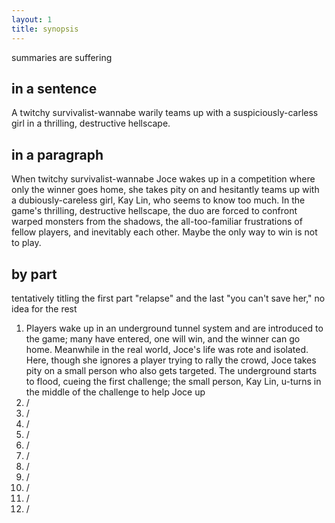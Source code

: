 ```yaml
---
layout: 1
title: synopsis
---
```

summaries are suffering

## in a sentence
A twitchy survivalist-wannabe warily teams up with a suspiciously-carless girl in a thrilling, destructive hellscape.

## in a paragraph
When twitchy survivalist-wannabe Joce wakes up in a competition where only the winner goes home, she takes pity on and hesitantly teams up with a dubiously-careless girl, Kay Lin, who seems to know too much. In the game's thrilling, destructive hellscape, the duo are forced to confront warped monsters from the shadows, the all-too-familiar frustrations of fellow players, and inevitably each other. Maybe the only way to win is not to play.

## by part
tentatively titling the first part "relapse" and the last "you can't save her," no idea for the rest
1. Players wake up in an underground tunnel system and are introduced to the game; many have entered, one will win, and the winner can go home. Meanwhile in the real world, Joce's life was rote and isolated. Here, though she ignores a player trying to rally the crowd, Joce takes pity on a small person who also gets targeted. The underground starts to flood, cueing the first challenge; the small person, Kay Lin, u-turns in the middle of the challenge to help Joce up
1. /
1. /
1. /
1. /
1. /
1. /
1. /
1. /
1. /
1. /
1. /